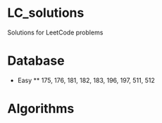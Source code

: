 # LC_solutions
Solutions for LeetCode problems

# Database
* Easy
** 175, 176, 181, 182, 183, 196, 197, 511, 512

# Algorithms

